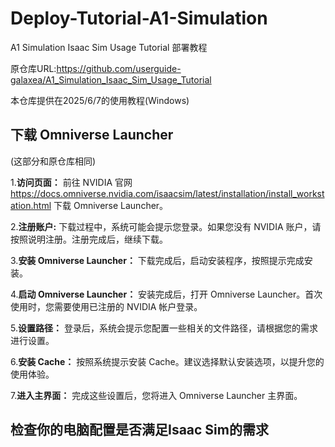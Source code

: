 # Deploy-Tutorial-A1-Simulation
A1 Simulation Isaac Sim Usage Tutorial 部署教程

原仓库URL:https://github.com/userguide-galaxea/A1_Simulation_Isaac_Sim_Usage_Tutorial

本仓库提供在2025/6/7的使用教程(Windows)

## 下载 Omniverse Launcher 

(这部分和原仓库相同)

1.**访问页面：**  前往 NVIDIA 官网 
https://docs.omniverse.nvidia.com/isaacsim/latest/installation/install_workstation.html 下载 Omniverse Launcher。

2.**注册账户:** 
下载过程中，系统可能会提示您登录。如果您没有 NVIDIA 账户，请按照说明注册。注册完成后，继续下载。

3.**安装 Omniverse Launcher：**
下载完成后，启动安装程序，按照提示完成安装。

4.**启动 Omniverse Launcher：**
安装完成后，打开 Omniverse Launcher。首次使用时，您需要使用已注册的 NVIDIA 帐户登录。

5.**设置路径：**
登录后，系统会提示您配置一些相关的文件路径，请根据您的需求进行设置。

6.**安装 Cache：** 按照系统提示安装 Cache。建议选择默认安装选项，以提升您的使用体验。

7.**进入主界面：** 完成这些设置后，您将进入 Omniverse Launcher 主界面。

## 检查你的电脑配置是否满足Isaac Sim的需求
